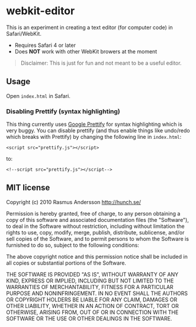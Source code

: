 # webkit-editor

This is an experiment in creating a text editor (for computer code) in Safari/WebKit.

- Requires Safari 4 or later
- Does **NOT** work with other WebKit browers at the moment

> Disclaimer: This is just for fun and not meant to be a useful editor.

## Usage

Open `index.html` in Safari.

### Disabling Prettify (syntax highlighting)

This thing currently uses [Google Prettify](http://code.google.com/p/google-code-prettify/) for syntax highlighting which is very buggy. You can disable prettify (and thus enable things like undo/redo which breaks with Prettify) by changing the following line in `index.html`:

    <script src="prettify.js"></script>

to:

    <!--script src="prettify.js"></script-->

## MIT license

Copyright (c) 2010 Rasmus Andersson <http://hunch.se/>

Permission is hereby granted, free of charge, to any person obtaining a copy
of this software and associated documentation files (the "Software"), to deal
in the Software without restriction, including without limitation the rights
to use, copy, modify, merge, publish, distribute, sublicense, and/or sell
copies of the Software, and to permit persons to whom the Software is
furnished to do so, subject to the following conditions:

The above copyright notice and this permission notice shall be included in
all copies or substantial portions of the Software.

THE SOFTWARE IS PROVIDED "AS IS", WITHOUT WARRANTY OF ANY KIND, EXPRESS OR
IMPLIED, INCLUDING BUT NOT LIMITED TO THE WARRANTIES OF MERCHANTABILITY,
FITNESS FOR A PARTICULAR PURPOSE AND NONINFRINGEMENT. IN NO EVENT SHALL THE
AUTHORS OR COPYRIGHT HOLDERS BE LIABLE FOR ANY CLAIM, DAMAGES OR OTHER
LIABILITY, WHETHER IN AN ACTION OF CONTRACT, TORT OR OTHERWISE, ARISING FROM,
OUT OF OR IN CONNECTION WITH THE SOFTWARE OR THE USE OR OTHER DEALINGS IN
THE SOFTWARE.
